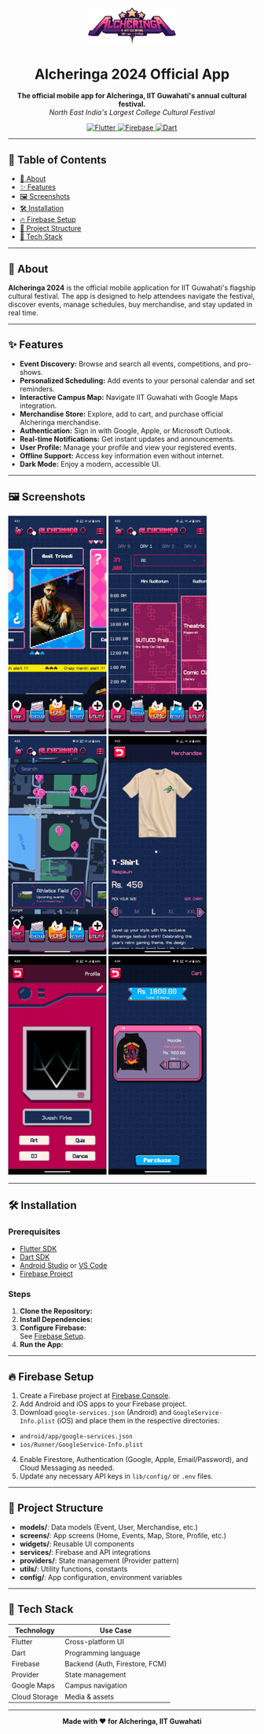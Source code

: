 <p align="center">
  <img src="readme-assets/alcher.png" alt="Alcheringa Logo" width="180"/>
</p>

<h1 align="center">Alcheringa 2024 Official App</h1>

<p align="center">
  <b>The official mobile app for Alcheringa, IIT Guwahati's annual cultural festival.</b><br>
  <i>North East India's Largest College Cultural Festival</i>
</p>

<p align="center">
    <a href="https://flutter.dev" target="_blank">
      <img src="https://img.shields.io/badge/Flutter-02569B?style=for-the-badge&logo=flutter&logoColor=white" alt="Flutter">
    </a>
    <a href="https://firebase.google.com" target="_blank">
      <img src="https://img.shields.io/badge/Firebase-FFCA28?style=for-the-badge&logo=firebase&logoColor=black" alt="Firebase">
    </a>
    <a href="https://nodejs.org" target="_blank">
      <img src="https://img.shields.io/badge/Dart-0175C2?style=for-the-badge&logo=dart&logoColor=white" alt="Dart">
    </a>
</p>

---

## 🚀 Table of Contents

- [📖 About](#-about)
- [✨ Features](#-features)
- [🖼️ Screenshots](#-screenshots)
- [🛠️ Installation](#-installation)
- [🔥 Firebase Setup](#-firebase-setup)
- [📂 Project Structure](#-project-structure)
- [🧰 Tech Stack](#-tech-stack)

---

## 📖 About

**Alcheringa 2024** is the official mobile application for IIT Guwahati's flagship cultural festival. The app is designed to help attendees navigate the festival, discover events, manage schedules, buy merchandise, and stay updated in real time.

---

## ✨ Features

- **Event Discovery:** Browse and search all events, competitions, and pro-shows.
- **Personalized Scheduling:** Add events to your personal calendar and set reminders.
- **Interactive Campus Map:** Navigate IIT Guwahati with Google Maps integration.
- **Merchandise Store:** Explore, add to cart, and purchase official Alcheringa merchandise.
- **Authentication:** Sign in with Google, Apple, or Microsoft Outlook.
- **Real-time Notifications:** Get instant updates and announcements.
- **User Profile:** Manage your profile and view your registered events.
- **Offline Support:** Access key information even without internet.
- **Dark Mode:** Enjoy a modern, accessible UI.

---

## 🖼️ Screenshots

<!-- Add your app screenshots here -->
<p>
  <img src="readme-assets/screenshot1.png" width="200"/>
  <img src="readme-assets/screenshot2.png" width="200"/>
  <img src="readme-assets/screenshot3.png" width="200"/>
  <img src="readme-assets/screenshot4.png" width="200"/>
  <img src="readme-assets/screenshot5.png" width="200"/>
  <img src="readme-assets/screenshot6.png" width="200"/>
</p>

---

## 🛠️ Installation

### Prerequisites

- [Flutter SDK](https://flutter.dev/docs/get-started/install)
- [Dart SDK](https://dart.dev/get-dart)
- [Android Studio](https://developer.android.com/studio) or [VS Code](https://code.visualstudio.com/)
- [Firebase Project](https://console.firebase.google.com/)

### Steps

1. **Clone the Repository:**
2. **Install Dependencies:**
3. **Configure Firebase:**  
See [Firebase Setup](#firebase-setup).
4. **Run the App:**

---

## 🔥 Firebase Setup

1. Create a Firebase project at [Firebase Console](https://console.firebase.google.com/).
2. Add Android and iOS apps to your Firebase project.
3. Download `google-services.json` (Android) and `GoogleService-Info.plist` (iOS) and place them in the respective directories:
- `android/app/google-services.json`
- `ios/Runner/GoogleService-Info.plist`
4. Enable Firestore, Authentication (Google, Apple, Email/Password), and Cloud Messaging as needed.
5. Update any necessary API keys in `lib/config/` or `.env` files.

---

## 📂 Project Structure

- **models/**: Data models (Event, User, Merchandise, etc.)
- **screens/**: App screens (Home, Events, Map, Store, Profile, etc.)
- **widgets/**: Reusable UI components
- **services/**: Firebase and API integrations
- **providers/**: State management (Provider pattern)
- **utils/**: Utility functions, constants
- **config/**: App configuration, environment variables

---

## 🧰 Tech Stack

| Technology    | Use Case                        |
| ------------- | ------------------------------- |
| Flutter       | Cross-platform UI               |
| Dart          | Programming language            |
| Firebase      | Backend (Auth, Firestore, FCM)  |
| Provider      | State management                |
| Google Maps   | Campus navigation               |
| Cloud Storage | Media & assets                  |

---

<p align="center">
  <b>Made with ❤️ for Alcheringa, IIT Guwahati</b>
</p>
